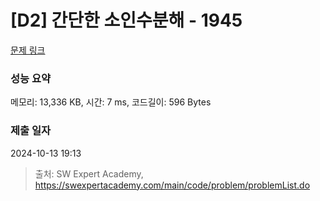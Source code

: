 # [D2] 간단한 소인수분해 - 1945 

[문제 링크](https://swexpertacademy.com/main/code/problem/problemDetail.do?contestProbId=AV5Pl0Q6ANQDFAUq) 

### 성능 요약

메모리: 13,336 KB, 시간: 7 ms, 코드길이: 596 Bytes

### 제출 일자

2024-10-13 19:13



> 출처: SW Expert Academy, https://swexpertacademy.com/main/code/problem/problemList.do